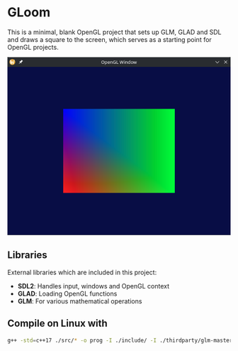 # GLoom
This is a minimal, blank OpenGL project that sets up GLM, GLAD and SDL and draws a square to the screen, which serves as a starting point for OpenGL projects.

![OpenGL Square](square.png)

## Libraries
External libraries which are included in this project:
- **SDL2**: Handles input, windows and OpenGL context 
- **GLAD**: Loading OpenGL functions
- **GLM**: For various mathematical operations

## Compile on Linux with
```bash
g++ -std=c++17 ./src/* -o prog -I ./include/ -I ./thirdparty/glm-master/ -lSDL2 -ldl
```
